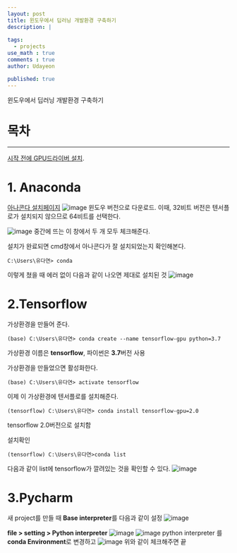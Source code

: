```yaml
---
layout: post
title: 윈도우에서 딥러닝 개발환경 구축하기 
description: |
  
tags:
  - projects
use_math : true
comments : true
author: Udayeon

published: true
---
```


윈도우에서 딥러닝 개발환경 구축하기 

# 목차
* * *
[시작 전에 GPU드라이버 설치](https://www.nvidia.co.kr/Download/index.aspx?lang=kr).

# 1. Anaconda
[아나콘다 설치페이지](https://www.anaconda.com/products/individual)
![image](https://user-images.githubusercontent.com/69246778/142382694-721a7f92-af02-4d2c-b1bf-557af4ae4334.png)
윈도우 버전으로 다운로드. 이때, 32비트 버전은 텐서플로가 설치되지 않으므로 64비트를 선택한다.
   
![image](https://user-images.githubusercontent.com/69246778/142382837-5de79d48-3edc-4b46-9028-0d3b8cfb4d97.png)
중간에 뜨는 이 창에서 두 개 모두 체크해준다.
   
설치가 완료되면 cmd창에서 아나콘다가 잘 설치되었는지 확인해본다.
```
C:\Users\유다연> conda
```
이렇게 쳤을 때 에러 없이 다음과 같이 나오면 제대로 설치된 것
![image](https://user-images.githubusercontent.com/69246778/142383326-d3529959-6ae7-4bf2-9a5f-1e71221ab4b4.png)

# 2.Tensorflow
가상환경을 만들어 준다.
```
(base) C:\Users\유다연> conda create --name tensorflow-gpu python=3.7
```
가상환경 이름은 **tensorflow**, 파이썬은 **3.7**버전 사용
   
가상환경을 만들었으면 활성화한다.
```
(base) C:\Users\유다연> activate tensorflow
```
   
이제 이 가상환경에 텐서플로를 설치해준다.
```
(tensorflow) C:\Users\유다연> conda install tensorflow-gpu=2.0
```
tensorflow 2.0버전으로 설치함   
   
설치확인
```
(tensorflow) C:\Users\유다연>conda list
```
   
다음과 같이 list에 tensorflow가 깔려있는 것을 확인할 수 있다.
![image](https://user-images.githubusercontent.com/69246778/142384119-9abcf9ed-fa52-4774-858d-3612a2e4cd6f.png)

# 3.Pycharm
새 project를 만들 때 **Base interpreter**를 다음과 같이 설정
![image](https://user-images.githubusercontent.com/69246778/142384513-c793af11-9609-45fc-8d58-91380abe86b0.png)
   
**file > setting > Python interpreter**
![image](https://user-images.githubusercontent.com/69246778/142384620-4bd571c3-fbaa-46d9-b0c0-4512df461451.png)
![image](https://user-images.githubusercontent.com/69246778/142384723-6b324bab-2c93-4dbe-be71-926982704254.png)
python interpreter 를 **conda Environment**로 변경하고
![image](https://user-images.githubusercontent.com/69246778/142385183-cc42b8a8-15e7-4409-b7c5-f03efb5d6c81.png)
위와 같이 체크해주면 끝
